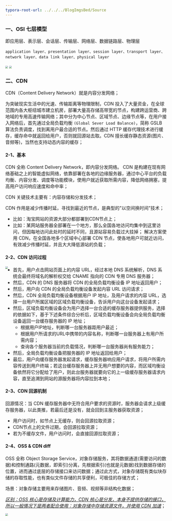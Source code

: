 ```yaml
---
typora-root-url: ../../../BlogImgsBed/Source
---
```




### 一、OSI 七层模型

即应用层、表示层、会话层、传输层、网络层、数据链路层、物理层

```
application layer、presentation layer、session layer、transport layer、network layer、data link layer、physical layer
```



<img src="/Image/NetWork/index/17.png" style="zoom:50%;" />

<img src="/Image/NetWork/index/18.png" style="zoom:50%;" />





### 二、CDN

CDN（Content Delivery Network）就是内容分发网络；

为突破现实生活中的光速、传输距离等物理限制，CDN 投入了大量资金，在全球范围内各大枢纽城市建立机房，部署大量高存储高带宽的节点，构建跨运营商、跨地域的专用高速传输网络；其中分为中心节点、区域节点、边缘节点等，在用户接入网络后，首先通过全局负载均衡 `(Global Sever Load Balance)`，简称 GSLB 算法负责调度，找到离用户最合适的节点。然后通过 HTTP 缓存代理技术进行缓存，缓存命中就返回给用户，否则就回源站去取。CDN 擅长缓存静态资源(图片、音频等)，当然也支持动态内容的缓存；

#### 2-1、基本

CDN 全称 Content Delivery Network，即内容分发网络。 CDN 是构建在现有网络基础之上的智能虚拟网络，依靠部署在各地的边缘服务器，通过中心平台的负载均衡、内容分发、调度等功能模块，使用户就近获取所需内容，降低网络拥塞，提高用户访问响应速度和命中率；

CDN 关键技术主要有：内容存储和分发技术；

CDN 作用是减少传播时延，寻找到最近的节点，是典型的"以空间换时间"技术；

- 比如：淘宝网站的资源大部分都部署到CDN节点上；
- 比如：某网站服务器全部署在一个地方，那么全国各地访问均集中到这里访问，但因每地访问此处时的延时不同，且源站容易负载过大挂掉； 解决方案使用 CDN，在全国各地多个区域中心部署 CDN 节点，使各地用户可就近访问，有效减少传播时延，并且大大降低源站的负载；

#### 2-2、CDN 访问过程

<img src="/Image/NetWork/index/1.png" style="zoom:50%;" align="left"/>

- 首先，用户点击网站页面上的内容 URL，经过本地 DNS 系统解析，DNS 系统会最终将域名的解析权交给 CNAME 指向的 CDN 专用 DNS 服务器；
- 然后，CDN 的 DNS 服务器将 CDN 的全局负载均衡设备 IP 地址返回用户；
- 然后，用户向 CDN 的全局负载均衡设备发起内容 URL 访问请求；
- 然后，CDN 全局负载均衡设备根据用户 IP 地址，及用户请求的内容 URL，选择一台用户所属区域的区域负载均衡设备，告诉用户向这台设备发起请求；
- 然后，区域负载均衡设备会为用户选择一台合适的缓存服务器提供服务，选择的依据如下，基于下述条件综合分析后，区域负载均衡设备会向全局负载均衡设备返回一台缓存服务器的 IP 地址；
  - 根据用户IP地址，判断哪一台服务器距用户最近；
  - 根据用户所请求的URL中携带的内容名称，判断哪一台服务器上有用户所需内容；
  - 查询各个服务器当前的负载情况，判断哪一台服务器尚有服务能力；
- 然后，全局负载均衡设备把服务器的 IP 地址返回给用户；
- 最后，用户向缓存服务器发起请求，缓存服务器响应用户请求，将用户所需内容传送到用户终端；若这台缓存服务器上并无用户想要的内容，而区域均衡设备依然将它分配给了用户，则此台服务器就要向它的上一级缓存服务器请求内容，直至追溯到网站的源服务器将内容拉到本地；



#### 2-3、CDN 回源机制

回源情况：当 CDN 缓存服务器中无符合用户要求的资源时，服务器会请求上级缓存服务器，以此类推，若最后还是没有，就会回到主服务器获取资源；

- 用户访问时，如节点上无缓存，则会回源拉取资源；
- CDN节点上的文件过期，会回源拉取资源；
- 若为不缓存文件，用户访问时，会直接回源拉取资源；



#### 2-4、OSS & CDN diff

OSS  全称 Object Storage Service，对象存储服务，其将数据通道(需要访问的数据)和控制通路(元数据，即索引)分离，先根据索引(也就是元数据)找到数据存储的位置，进而通过底层的存储接口来访问数据；通过此方式，对象存储既有类似块存储的存取性能，也有类似文件存储的共享便利，可极佳的存储方式；

场景：对象存储主要用来存储图片、音频、视频等非结构化数据；

<u>*区别：OSS 核心是存储及计算能力，CDN 核心是分发，本身不提供存储的接口，所以一般情况下是两者配合使用：对象存储中存储资源文件，并使用 CDN 加速*</u>；

<img src="/Image/NetWork/index/2.png" style="zoom:50%;" align="left"/>